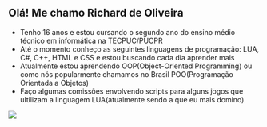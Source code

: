 ## Olá! Me chamo Richard de Oliveira 

- Tenho 16 anos e estou cursando o segundo ano do ensino médio técnico em informática na TECPUC/PUCPR
- Até o momento conheço as seguintes linguagens de programação: LUA, C#, C++, HTML e CSS e estou buscando cada dia aprender mais
- Atualmente estou aprendendo OOP(Object-Oriented Programming) ou como nós popularmente chamamos no Brasil POO(Programação Orientada a Objetos)
- Faço algumas comissões envolvendo scripts para alguns jogos que ultilizam a linguagem LUA(atualmente sendo a que eu mais domino)

<img src="https://media.discordapp.net/attachments/839153409730281475/991574133970325645/E09C45F1-D8BB-4B1A-817E-F68EDC54B99E.gif">
